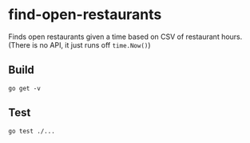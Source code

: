 # find-open-restaurants
Finds open restaurants given a time based on CSV of restaurant hours.
(There is no API, it just runs off `time.Now()`)

## Build
```
go get -v
```

## Test
```
go test ./...
```
